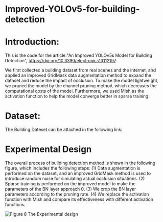 # Improved-YOLOv5-for-building-detection

# Introduction:
This is the code for the article:"An Improved YOLOv5s Model for Building Detection", https://doi.org/10.3390/electronics13112197.

We first collected a building dataset from real scenes and the internet, and applied an improved GridMask data augmentation method to expand the dataset and reduce the impact of occlusion. To make the model lightweight, we pruned the model by the channel pruning method, which decreases the computational costs of the model. Furthermore, we used Mish as the activation function to help the model converge better in sparse training.

# Dataset:
The Building Dateset can be attached in the following link:

# Experimental Design
The overall process of building detection method is shown in the following figure, which includes the following steps: (1) Data augmentation is performed on the dataset, and an improved GridMask method is used to introduce random noise for simulating actual occlusion situations. (2) Sparse training is performed on the improved model to make the parameters of the BN layer approach 0. (3) We crop the BN layer parameters according to the pruning rate. (4) We replace the activation function with Mish and compare its effectiveness with different activation functions.

![Figure  8 The Experimental design](https://github.com/ccfs-cup/Improved-YOLOv5-for-building-detection/assets/172787005/9ebc8f37-6639-454d-9b85-4e0c5531329b)




